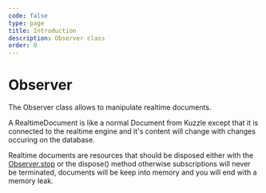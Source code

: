 ```yaml
---
code: false
type: page
title: Introduction
description: Observer class
order: 0
---
```


# Observer

The Observer class allows to manipulate realtime documents.

A RealtimeDocument is like a normal Document from Kuzzle except that it is
connected to the realtime engine and it's content will change with changes
occuring on the database.

Realtime documents are resources that should be disposed either with the
[Observer.stop](/sdk/js/7/core-classes/observer/stop) or the dispose() method otherwise subscriptions will never be
terminated, documents will be keep into memory and you will end with a
memory leak.
